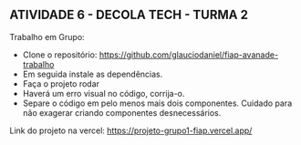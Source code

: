 ## ATIVIDADE 6 - DECOLA TECH - TURMA 2

Trabalho em Grupo:
 
* Clone o repositório: https://github.com/glauciodaniel/fiap-avanade-trabalho
* Em seguida instale as dependências.
* Faça o projeto rodar
* Haverá um erro visual no código, corrija-o.
* Separe o código em pelo menos mais dois componentes. Cuidado para não exagerar criando componentes desnecessários.

Link do projeto na vercel: https://projeto-grupo1-fiap.vercel.app/
